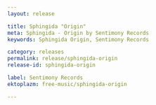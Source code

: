 ```yaml
---
layout: release

title: Sphingida "Origin"
meta: Sphingida - Origin by Sentimony Records
keywords: Sphingida Origin, Sentimony Records

category: releases
permalink: release/sphingida-origin
release-id: sphingida-origin

label: Sentimony Records
ektoplazm: free-music/sphingida-origin

---
```


